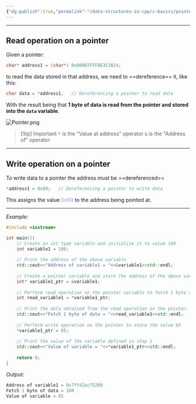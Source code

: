 ```yaml
---
{"dg-publish":true,"permalink":"/data-structures-in-cpp/c-basics/pointer-operations/"}
---
```


---

## Read operation on a pointer

Given a pointer:
```C++
char* address1 = (char*) 0x00007FFF8E3C3824;
```
to read the data stored in that address, we need to ==dereference== it, like this:
```C++
char data = *address1;   // Dereferencing a pointer to read data
```
With the result being that **1 byte of data is read from the pointer and stored into the `data` variable**.

![Pointer.png](/img/user/Data%20Structures%20in%20Cpp/Reference%20images/Pointer.png)

> [!tip] Important
> `*`  is the "Value at address" operator
> `&`  is the "Address of" operator


---

## Write operation on a pointer

To write data to a pointer the address must be ==dereferenced==
```C++
*address1 = 0x89;   // Dereferencing a pointer to write data
```
This assigns the value <font color="#BF8FFB">0x89</font> to the address being pointed at.

---

_Example:_
```C++
#include <iostream>

int main(){
    // Create an int type variable and initialize it to value 100
    int variable1 = 100;
    
    // Print the address of the above variable
    std::cout<<"Address of variable1 = "<<&variable1<<std::endl;
    
    // Create a pointer variable and store the address of the above variable
    int* variable1_ptr = &variable1;
     
    // Perform read operation on the pointer variable to fetch 1 byte of data from the pointer
    int read_variable1 = *variable1_ptr;
     
    // Print the data obtained from the read operation on the pointer.
    std::cout<<"Fetch 1 byte of data = "<<read_variable1<<std::endl;
     
    // Perform write operation on the pointer to store the value 65
    *variable1_ptr = 65;
    
    // Print the value of the variable defined in step 1
    std::cout<<"Value of variable = "<<*variable1_ptr<<std::endl;
    
    return 0;
}
```

_Output:_
```C++
Address of variable1 = 0x7ffd2ac75208
Fetch 1 byte of data = 100
Value of variable = 65
```